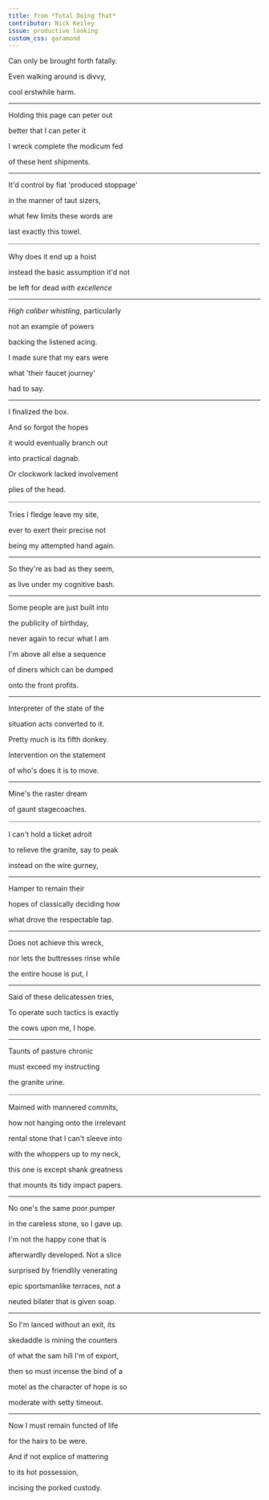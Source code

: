 ```yaml
---
title: from *Total Doing That*
contributor: Nick Keiley
issue: productive looking
custom_css: garamond
---
```


<p>Can only be brought forth fatally.</p>
<p>  Even walking around is divvy,</p>
<p>    cool erstwhile harm.</p>
<hr />
<p> Holding this page can peter out</p>
<p>   better that I can peter it</p>
<p>I wreck complete the modicum fed</p>
<p>    of these hent shipments.</p>
<hr />
<p>It'd control by fiat 'produced stoppage'</p>
<p>  in the manner of taut sizers,</p>
<p> what few limits these words are</p>
<p>      last exactly this towel.</p>
<p style="margin-top:1rem;padding-top:1rem;border-top:1px solid grey;">Why does it end up a hoist</p>
<p> instead the basic assumption it'd not</p>
<p>  be left for dead <em>with excellence</em></p>
<hr />
<p><em>High caliber whistling</em>, particularly</p>
<p> not an example of powers</p>
<p> backing the listened acing.</p>
<p>I made sure that my ears were</p>
<p>   what 'their faucet journey'</p>
<p>     had to say.</p>
<hr />
<p>I finalized the box.</p>
<p> And so forgot the hopes</p>
<p>  it would eventually branch out</p>
<p>    into practical dagnab.</p>
<p> Or clockwork lacked involvement</p>
<p>     plies of the head.</p>
<p style="margin-top:1rem;padding-top:1rem;border-top:1px solid grey;">Tries I fledge leave my site,</p>
<p>ever to exert their precise not</p>
<p>being my attempted hand again.</p>
<hr />
<p>So they're as bad as they seem,</p>
<p>as live under my cognitive bash.</p>
<hr />
<p>Some people are just built into</p>
<p>the publicity of birthday,</p>
<p>never again to recur what I am</p>
<p>I'm above all else a sequence</p>
<p>of diners which can be dumped</p>
<p>onto the front profits.</p>
<hr />
<p>Interpreter of the state of the</p>
<p>situation acts converted to it.</p>
<p>Pretty much is its fifth donkey.</p>
<p>Intervention on the statement</p>
<p>of who's does it is to move.</p>
<hr />
<p>Mine's the raster dream</p>
<p>  of gaunt stagecoaches.</p>
<p style="margin-top:1rem;padding-top:1rem;border-top:1px solid grey;"> I can't hold a ticket adroit</p>
<p>to relieve the granite, say to peak</p>
<p> instead on the wire gurney,</p>
<hr />
<p>  Hamper to remain their</p>
<p>hopes of classically deciding how</p>
<p> what drove the respectable tap.</p>
<hr />
<p>  Does not achieve this wreck,</p>
<p>nor lets the buttresses rinse while</p>
<p>    the entire house is put, I</p>
<hr />
<p> Said of these delicatessen tries,</p>
<p>To operate such tactics is exactly</p>
<p>   the cows upon me, I hope.</p>
<hr />
<p> Taunts of pasture chronic</p>
<p>must exceed my instructing</p>
<p>    the granite urine.</p>
<p style="margin-top:1rem;padding-top:1rem;border-top:1px solid grey;">Maimed with mannered commits,</p>
<p> how not hanging onto the irrelevant</p>
<p>rental stone that I can't sleeve into</p>
<p>with the whoppers up to my neck,</p>
<p> this one is except shank greatness</p>
<p>that mounts its tidy impact papers.</p>
<hr />
<p> No one's the same poor pumper</p>
<p>in the careless stone, so I gave up.</p>
<p> I'm not the happy cone that is</p>
<p>afterwardly developed. Not a slice</p>
<p> surprised by friendlily venerating</p>
<p>epic sportsmanlike terraces, not a</p>
<p> neuted bilater that is given soap.</p>
<hr />
<p>So I'm lanced without an exit, its</p>
<p> skedaddle is mining the counters</p>
<p>of what the sam hill I'm of export,</p>
<p>then so must incense the bind of a</p>
<p>motel as the character of hope is so</p>
<p> moderate with setty timeout.</p>
<hr />
<p> Now I must remain functed of life</p>
<p>  for the hairs to be were.</p>
<p>And if not explice of mattering</p>
<p>     to its hot possession,</p>
<p>  incising the porked custody.</p>
